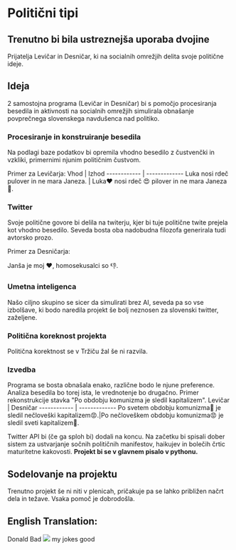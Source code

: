 # Politični tipi
## Trenutno bi bila ustreznejša uporaba dvojine
Prijatelja Levičar in Desničar, ki na socialnih omrežjih delita svoje politične ideje.

## Ideja
2 samostojna programa (Levičar in Desničar) bi s pomočjo procesiranja besedila in aktivnosti na socialnih omrežjih simulirala obnašanje povprečnega slovenskega navdušenca nad politiko.
### Procesiranje in konstruiranje besedila
Na podlagi baze podatkov bi opremila vhodno besedilo z čustvenčki in vzkliki, primernimi njunim političnim čustvom.

Primer za Levičarja:
Vhod | Izhod
------------ | -------------
Luka nosi rdeč pulover in  ne mara Janeza. | Luka:heart: nosi rdeč :heart_eyes: pilover in ne mara Janeza :poop:.
### Twitter
Svoje politične govore bi delila na twiterju, kjer bi tuje politične twite prejela kot vhodno besedilo. Seveda bosta oba nadobudna filozofa generirala tudi avtorsko prozo.

Primer za Desničarja:

Janša je moj :heart:, homosekusalci so :thumbsdown:.
### Umetna inteligenca
Našo ciljno skupino se sicer da simulirati brez AI, seveda pa so vse izbolšave, ki bodo naredila projekt še bolj neznosen za slovenski twitter, zaželjene.
### Politična koreknost projekta
Politična korektnost se v Tržiču žal še ni razvila.
### Izvedba
Programa se bosta obnašala enako, različne bodo le njune preference. Analiza besedila bo torej ista, le vrednotenje bo drugačno.
Primer rekonstrukcije stavka "Po obdobju komunizma je sledil kapitalizem".
Levičar | Desničar
------------ | -------------
Po svetem obdobju komunizma:purple_heart: je sledil nečloveški kapitalizem:rage:.|Po nečloveškem obdobju komunizma:rage: je sledil sveti kapitalizem:purple_heart:.

Twitter API bi (če ga sploh bi) dodali na koncu. Na začetku bi spisali dober sistem za ustvarjanje sočnih političnih manifestov, haikujev in bolečih črtic maturitetne kakovosti. 
**Projekt bi se v glavnem pisalo v pythonu.**
## Sodelovanje na projektu
Trenutno projekt še ni niti v plenicah, pričakuje pa se lahko približen načrt dela in težave. Vsaka pomoč je dobrodošla.

## English Translation:
Donald Bad <img src="https://render.githubusercontent.com/render/math?math=\iff"> my jokes good
